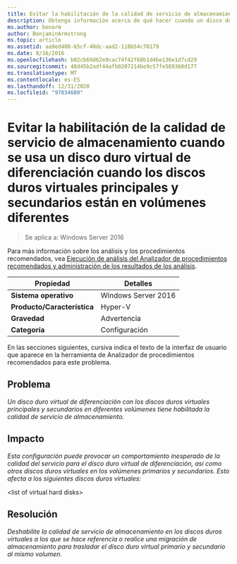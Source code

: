 ```yaml
---
title: Evitar la habilitación de la calidad de servicio de almacenamiento cuando se usa un disco duro virtual de diferenciación cuando los discos duros virtuales principales y secundarios están en volúmenes diferentes
description: Obtenga información acerca de qué hacer cuando un disco duro virtual de diferenciación con los discos duros virtuales principales y secundarios en diferentes volúmenes tiene habilitada la calidad de servicio de almacenamiento.
ms.author: benarm
author: BenjaminArmstrong
ms.topic: article
ms.assetid: aa9ed408-65cf-40dc-aad2-118b54c70179
ms.date: 8/16/2016
ms.openlocfilehash: b02cb69d62e9cac74f42f68b1d4be136e1d7cd29
ms.sourcegitcommit: 48d45b2adf44afb0207214be9c57fe589360d177
ms.translationtype: MT
ms.contentlocale: es-ES
ms.lasthandoff: 12/31/2020
ms.locfileid: "97834680"
---
```

# <a name="avoid-enabling-storage-quality-of-service-when-using-a-differencing-virtual-hard-disk-when-the-parent-and-child-virtual-hard-disks-are-on-different-volumes"></a>Evitar la habilitación de la calidad de servicio de almacenamiento cuando se usa un disco duro virtual de diferenciación cuando los discos duros virtuales principales y secundarios están en volúmenes diferentes

>Se aplica a: Windows Server 2016

Para más información sobre los análisis y los procedimientos recomendados, vea [Ejecución de análisis del Analizador de procedimientos recomendados y administración de los resultados de los análisis](https://go.microsoft.com/fwlink/p/?LinkID=223177).

|Propiedad|Detalles|
|-|-|
|**Sistema operativo**|Windows Server 2016|
|**Producto/Característica**|Hyper-V|
|**Gravedad**|Advertencia|
|**Categoría**|Configuración|

En las secciones siguientes, cursiva indica el texto de la interfaz de usuario que aparece en la herramienta de Analizador de procedimientos recomendados para este problema.

## <a name="issue"></a>**Problema**
*Un disco duro virtual de diferenciación con los discos duros virtuales principales y secundarios en diferentes volúmenes tiene habilitada la calidad de servicio de almacenamiento.*

## <a name="impact"></a>**Impacto**
*Esta configuración puede provocar un comportamiento inesperado de la calidad del servicio para el disco duro virtual de diferenciación, así como otros discos duros virtuales en los volúmenes primarios y secundarios. Esto afecta a los siguientes discos duros virtuales:*

\<list of virtual hard disks>

## <a name="resolution"></a>**Resolución**
*Deshabilite la calidad de servicio de almacenamiento en los discos duros virtuales a los que se hace referencia o realice una migración de almacenamiento para trasladar el disco duro virtual primario y secundario al mismo volumen.*



